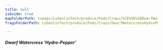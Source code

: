 ```yaml
---
title: null
isGuide: true
mapFolderPath: tsmaps/LuSenlinTech/produce/Pods/Crops/%CE%9E%20DwarfWatercressHydroPepper
fragsFolderPath: LuSenlinTech/produce/Pods/Crops/DwarfWatercressHydroPepper_frags

---
```



<!-- tsGuideRenderComment {"guide":{"id":"yGB1eT27G","path":"LuSenlinTech/produce/Pods/Crops","fragmentFolderPath":"LuSenlinTech/produce/Pods/Crops/DwarfWatercressHydroPepper_frags"},"fragment":{"id":"yGB1eT27G","topLevelMapKey":"y2TGZ900vA","mapKeyChain":"y2TGZ900vA","guideID":"yGB1eT1ml","guidePath":"c:/GitHub/MuddySpud/MuddySpud.github.io/tsmaps/LuSenlinTech/produce/Pods/Crops/DwarfWatercressHydroPepper.tspod","chartKey":"y2TGZ900vA","isLeaf":false,"options":[{"id":"yGB1ee0Fq","option":"Hydro-Pepper - a deeper dive","order":1,"isAncillary":true}]}} -->

##### Dwarf Watercress ‘Hydro-Pepper’